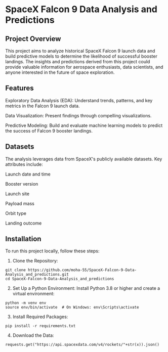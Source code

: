 # SpaceX Falcon 9 Data Analysis and Predictions

## Project Overview

This project aims to analyze historical SpaceX Falcon 9 launch data and build predictive models to determine the likelihood of successful booster landings. The insights and predictions derived from this project could provide valuable information for aerospace enthusiasts, data scientists, and anyone interested in the future of space exploration.

## Features

Exploratory Data Analysis (EDA): Understand trends, patterns, and key metrics in the Falcon 9 launch data.

Data Visualization: Present findings through compelling visualizations.

Predictive Modeling: Build and evaluate machine learning models to predict the success of Falcon 9 booster landings.

## Datasets

The analysis leverages data from SpaceX's publicly available datasets. Key attributes include:

Launch date and time

Booster version

Launch site

Payload mass

Orbit type

Landing outcome

## Installation

To run this project locally, follow these steps:

1. Clone the Repository:
```
git clone https://github.com/moha-55/SpaceX-Falcon-9-Data-Analysis_and_predictions.git
cd SpaceX-Falcon-9-Data-Analysis_and_predictions
```

2. Set Up a Python Environment:
 Install Python 3.8 or higher and create a virtual environment:
```
python -m venv env
source env/bin/activate  # On Windows: env\Scripts\activate
```
3. Install Required Packages:
```
pip install -r requirements.txt
```
4. Download the Data:
```
requests.get("https://api.spacexdata.com/v4/rockets/"+str(x)).json()
```

